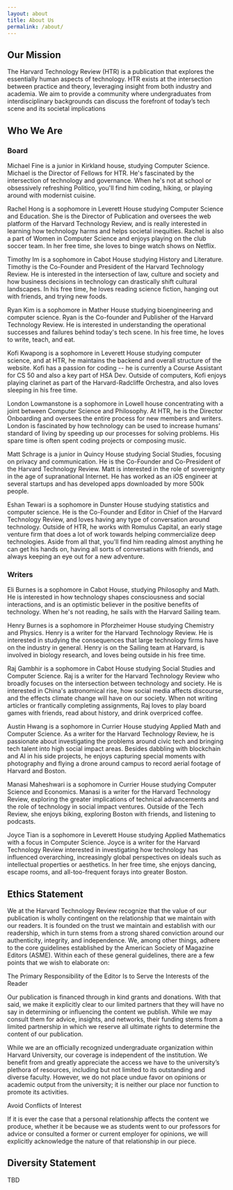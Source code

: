 ```yaml
---
layout: about
title: About Us
permalink: /about/
---
```


## Our Mission

The Harvard Technology Review (HTR) is a publication that explores the essentially human aspects of technology. HTR exists at the intersection between practice and theory, leveraging insight from both industry and academia. We aim to provide a community where undergraduates from interdisciplinary backgrounds can discuss the forefront of today’s tech scene and its societal implications

## Who We Are

### Board

Michael Fine is a junior in Kirkland house, studying Computer Science. Michael is the Director of Fellows for HTR. He's fascinated by the intersection of technology and governance. When he's not at school or obsessively refreshing Politico, you'll find him coding, hiking, or playing around with modernist cuisine.

Rachel Hong is a sophomore in Leverett House studying Computer Science and Education. She is the Director of Publication and oversees the web platform of the Harvard Technology Review, and is really interested in learning how technology harms and helps societal inequities. Rachel is also a part of Women in Computer Science and enjoys playing on the club soccer team. In her free time, she loves to binge watch shows on Netflix.

Timothy Im is a sophomore in Cabot House studying History and Literature. Timothy is the Co-Founder and President of the Harvard Technology Review. He is interested in the intersection of law, culture and society and how business decisions in technology can drastically shift cultural landscapes. In his free time, he loves reading science fiction, hanging out with friends, and trying new foods. 

Ryan Kim is a sophomore in Mather House studying bioengineering and computer science. Ryan is the Co-founder and Publisher of the Harvard Technology Review. He is interested in understanding the operational successes and failures behind today's tech scene. In his free time, he loves to write, teach, and eat.

Kofi Kwapong is a sophomore in Leverett House studying computer science, and at HTR, he maintains the backend and overall structure of the website. Kofi has a passion for coding -- he is currently a Course Assistant for CS 50 and also a key part of HSA Dev. Outside of computers, Kofi enjoys playing clarinet as part of the Harvard-Radcliffe Orchestra, and also loves sleeping in his free time.

London Lowmanstone is a sophomore in Lowell house concentrating with a joint between Computer Science and Philosophy. At HTR, he is the Director Onboarding and oversees the entire process for new members and writers. London is fascinated by how technology can be used to increase humans’ standard of living by speeding up our processes for solving problems. His spare time is often spent coding projects or composing music.

Matt Schrage is a junior in Quincy House studying Social Studies, focusing on privacy and communication. He is the Co-Founder and Co-President of the Harvard Technology Review. Matt is interested in the role of sovereignty in the age of supranational Internet. He has worked as an iOS engineer at several startups and has developed apps downloaded by more 500k people.

Eshan Tewari is a sophomore in Dunster House studying statistics and computer science. He is the Co-Founder and Editor in Chief of the Harvard Technology Review, and loves having any type of conversation around technology. Outside of HTR, he works with Romulus Capital, an early stage venture firm that does a lot of work towards helping commercialize deep technologies. Aside from all that, you'll find him reading almost anything he can get his hands on, having all sorts of conversations with friends, and always keeping an eye out for a new adventure.

### Writers

Eli Burnes is a sophomore in Cabot House, studying Philosophy and Math. He is interested in how technology shapes consciousness and social interactions, and is an optimistic believer in the positive benefits of technology. When he's not reading, he sails with the Harvard Sailing team.

Henry Burnes is a sophomore in Pforzheimer House studying Chemistry and Physics. Henry is a writer for the Harvard Technology Review. He is interested in studying the consequences that large technology firms have on the industry in general. Henry is on the Sailing team at Harvard, is involved in biology research, and loves being outside in his free time.

Raj Gambhir is a sophomore in Cabot House studying Social Studies and Computer Science. Raj is a writer for the Harvard Technology Review who broadly focuses on the intersection between technology and society. He is interested in China's astronomical rise, how social media affects discourse, and the effects climate change will have on our society. When not writing articles or frantically completing assignments, Raj loves to play board games with friends, read about history, and drink overpriced coffee.

Austin Hwang is a sophomore in Currier House studying Applied Math and Computer Science. As a writer for the Harvard Technology Review, he is passionate about investigating the problems around civic tech and bringing tech talent into high social impact areas. Besides dabbling with blockchain and AI in his side projects, he enjoys capturing special moments with photography and flying a drone around campus to record aerial footage of Harvard and Boston.

Manasi Maheshwari is a sophomore in Currier House studying Computer Science and Economics. Manasi is a writer for the Harvard Technology Review, exploring the greater implications of technical advancements and the role of technology in social impact ventures. Outside of the Tech Review, she enjoys biking, exploring Boston with friends, and listening to podcasts.

Joyce Tian is a sophomore in Leverett House studying Applied Mathematics with a focus in Computer Science. Joyce is a writer for the Harvard Technology Review interested in investigating how technology has influenced overarching, increasingly global perspectives on ideals such as intellectual properties or aesthetics. In her free time, she enjoys dancing, escape rooms, and all-too-frequent forays into greater Boston.

## Ethics Statement

We at the Harvard Technology Review recognize that the value of our publication is wholly contingent on the relationship that we maintain with our readers. It is founded on the trust we maintain and establish with our readership, which in turn stems from a strong shared conviction around our authenticity, integrity, and independence. We, among other things, adhere to the core guidelines established by the American Society of Magazine Editors (ASME). Within each of these general guidelines, there are a few points that we wish to elaborate on:

The Primary Responsibility of the Editor Is to Serve the Interests of the Reader

Our publication is financed through in kind grants and donations. With that said, we make it explicitly clear to our limited partners that they will have no say in determining or influencing the content we publish. While we may consult them for advice, insights, and networks, their funding stems from a limited partnership in which we reserve all ultimate rights to determine the content of our publication. 

While we are an officially recognized undergraduate organization within Harvard University, our coverage is independent of the institution. We benefit from and greatly appreciate the access we have to the university’s plethora of resources, including but not limited to its outstanding and diverse faculty. However, we do not place undue favor on opinions or academic output from the university; it is neither our place nor function to promote its activities. 

Avoid Conflicts of Interest

If it is ever the case that a personal relationship affects the content we produce, whether it be because we as students went to our professors for advice or consulted a former or current employer for opinions, we will explicitly acknowledge the nature of that relationship in our piece.

## Diversity Statement

TBD